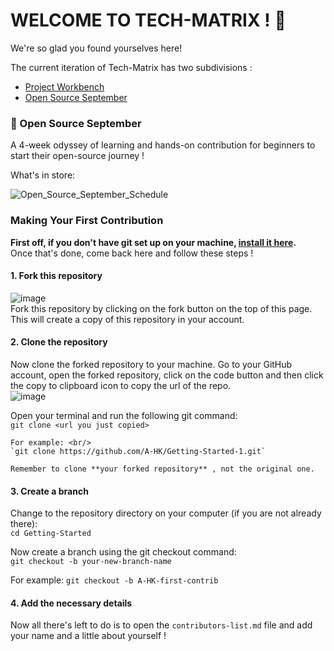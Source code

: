 # WELCOME TO TECH-MATRIX ! 🎉

We're so glad you found yourselves here!

The current iteration of Tech-Matrix has two subdivisions :
* [Project Workbench]()
* [Open Source September](https://github.com/Tech-Matrix/Getting-Started/blob/main/README.md#-open-source-september)

### 📌 Open Source September

A 4-week odyssey of learning and hands-on contribution for beginners to start their open-source journey !

What's in store:

![Open_Source_September_Schedule](https://user-images.githubusercontent.com/73497800/132090890-e7ec7626-898c-429a-b581-0e9a580dbfbf.png)



### Making Your First Contribution

**First off, if you don't have git set up on your machine, [install it here](https://docs.github.com/en/get-started/quickstart/set-up-git).** <br/>
Once that's done, come back here and follow these steps !


   #### 1. Fork this repository
    
   ![image](https://user-images.githubusercontent.com/73497800/132091266-43eee21c-5831-40be-b580-c715037cf2da.png)<br/>
     Fork this repository by clicking on the fork button on the top of this page. This will create a copy of this repository in your account.
     
   #### 2. Clone the repository
   
   Now clone the forked repository to your machine. Go to your GitHub account, open the forked repository, click on the code button and then click the copy to clipboard icon to copy the url of the repo. <br />
   ![image](https://user-images.githubusercontent.com/73497800/132091517-75610254-b897-44d5-93b6-fb0037314fc2.png)

   Open your terminal and run the following git command:<br />
   `git clone <url you just copied>`

    For example: <br/>
    `git clone https://github.com/A-HK/Getting-Started-1.git`
    
    Remember to clone **your forked repository** , not the original one.
    
   #### 3. Create a branch
   
   Change to the repository directory on your computer (if you are not already there):<br />
   `cd Getting-Started` <br />
   
   Now create a branch using the git checkout command: <br />
   `git checkout -b your-new-branch-name` <br />
   
   For example:
   `git checkout -b A-HK-first-contrib`
   
   
   #### 4. Add the necessary details
   
   Now all there's left to do is to open the `contributors-list.md` file and add your name and a little about yourself !

   
   


